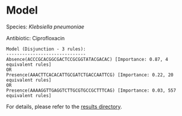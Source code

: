 
# Model

Species: *Klebsiella pneumoniae*

Antibiotic: Ciprofloxacin

```
Model (Disjunction - 3 rules):
------------------------------
Absence(ACCCGCACGGCGACTCCGCGGTATACGACAC) [Importance: 0.87, 4 equivalent rules]
OR
Presence(AAACTTCACACATTGCGATCTGACCAATTCG) [Importance: 0.22, 20 equivalent rules]
OR
Presence(AAAAGGTTGAGGTCTTGCGTGCCGCTTTCAG) [Importance: 0.03, 557 equivalent rules]

```

For details, please refer to the [results directory](../../../../../results/scm_b/klebsiella%20pneumoniae/ciprofloxacin/repeat_8/).


